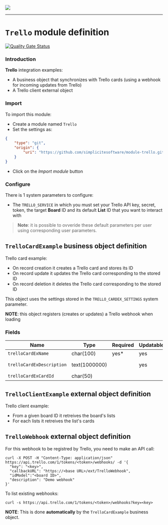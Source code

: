 <!--
 ___ _            _ _    _ _    __
/ __(_)_ __  _ __| (_)__(_) |_ /_/
\__ \ | '  \| '_ \ | / _| |  _/ -_)
|___/_|_|_|_| .__/_|_\__|_|\__\___|
            |_| 
-->
![](https://docs.simplicite.io//logos/logo250.png)
* * *

`Trello` module definition
==========================

[![Quality Gate Status](https://sonarcloud.io/api/project_badges/measure?project=simplicite-modules-Trello&metric=alert_status)](https://sonarcloud.io/dashboard?id=simplicite-modules-Trello)

### Introduction

**Trello** integration examples:

- A business object that synchronizes with Trello cards (using a webhook for incoming updates from Trello)
- A Trello client external object

### Import

To import this module:

- Create a module named `Trello`
- Set the settings as:

```json
{
	"type": "git",
	"origin": {
		"uri": "https://github.com/simplicitesoftware/module-trello.git"
	}
}
```

- Click on the _Import module_ button

### Configure

There is 1 system parameters to configure:

- The `TRELLO_SERVICE` in which you must set your Trello API key, secret, token, the target **Board** ID and its default **List** ID that you want to interact with

> **Note**: it is possible to ovveride these default parameters per user using corresponding user parameters.

`TrelloCardExample` business object definition
----------------------------------------------

Trello card example:

- On record creation it creates a Trello card and stores its ID
- On record update it updates the Trello card corresponding to the stored ID
- On record deletion it deletes the Trello card corresponding to the stored ID

This object uses the settings stored in the `TRELLO_CARDEX_SETTINGS` system parameter.

**NOTE**: this object registers (creates or updates) a Trello webhook when loading

### Fields

| Name                                                         | Type                                     | Required | Updatable | Personal | Description                                                                      | 
| ------------------------------------------------------------ | ---------------------------------------- | -------- | --------- | -------- | -------------------------------------------------------------------------------- |
| `trelloCardExName`                                           | char(100)                                | yes*     | yes       |          | Card name                                                                        |
| `trelloCardExDescription`                                    | text(1000000)                            |          | yes       |          | Card description                                                                 |
| `trelloCardExCardId`                                         | char(50)                                 |          |           |          | Card ID                                                                          |

`TrelloClientExample` external object definition
------------------------------------------------

Trello client example:

- From a given board ID it retreives the board's lists
- For each lists it retreives the list's cards


`TrelloWebhook` external object definition
------------------------------------------

For this webhook to be registred by Trello, you need to make an API call:

```
curl -X POST -H "Content-Type: application/json" https://api.trello.com/1/tokens/<token>/webhooks/ -d '{
  "key": "<key>",
  "callbackURL": "https://<base URL>/ext/TrelloWebhook",
  "idModel":"<board ID>",
  "description": "Demo webhook"
}'
```

To list existing webhooks:

```curl
curl -s https://api.trello.com/1/tokens/<token>/webhooks?key=<key>
```

**NOTE**: This is done **automatically** by the `TrelloCardExample` business object.



